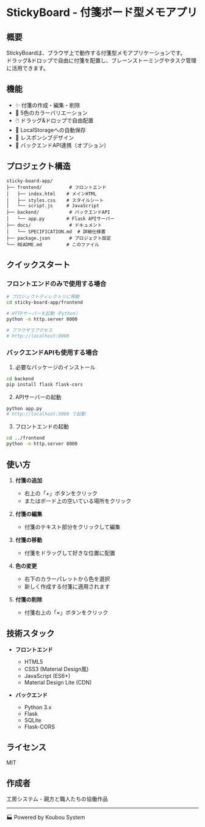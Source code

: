 # StickyBoard - 付箋ボード型メモアプリ

## 概要
StickyBoardは、ブラウザ上で動作する付箋型メモアプリケーションです。  
ドラッグ&ドロップで自由に付箋を配置し、ブレーンストーミングやタスク管理に活用できます。

## 機能
- ✨ 付箋の作成・編集・削除
- 🎨 5色のカラーバリエーション
- 🖱️ ドラッグ&ドロップで自由配置
- 💾 LocalStorageへの自動保存
- 📱 レスポンシブデザイン
- 🔄 バックエンドAPI連携（オプション）

## プロジェクト構造
```
sticky-board-app/
├── frontend/          # フロントエンド
│   ├── index.html    # メインHTML
│   ├── styles.css    # スタイルシート
│   └── script.js     # JavaScript
├── backend/           # バックエンドAPI
│   └── app.py        # Flask APIサーバー
├── docs/              # ドキュメント
│   └── SPECIFICATION.md  # 詳細仕様書
├── package.json       # プロジェクト設定
└── README.md         # このファイル
```

## クイックスタート

### フロントエンドのみで使用する場合

```bash
# プロジェクトディレクトリに移動
cd sticky-board-app/frontend

# HTTPサーバーを起動（Python）
python -m http.server 8000

# ブラウザでアクセス
# http://localhost:8000
```

### バックエンドAPIも使用する場合

1. 必要なパッケージのインストール
```bash
cd backend
pip install flask flask-cors
```

2. APIサーバーの起動
```bash
python app.py
# http://localhost:5000 で起動
```

3. フロントエンドの起動
```bash
cd ../frontend
python -m http.server 8000
```

## 使い方

1. **付箋の追加**
   - 右上の「+」ボタンをクリック
   - またはボード上の空いている場所をクリック

2. **付箋の編集**
   - 付箋のテキスト部分をクリックして編集

3. **付箋の移動**
   - 付箋をドラッグして好きな位置に配置

4. **色の変更**
   - 右下のカラーパレットから色を選択
   - 新しく作成する付箋に適用されます

5. **付箋の削除**
   - 付箋右上の「×」ボタンをクリック

## 技術スタック

- **フロントエンド**
  - HTML5
  - CSS3 (Material Design風)
  - JavaScript (ES6+)
  - Material Design Lite (CDN)

- **バックエンド**
  - Python 3.x
  - Flask
  - SQLite
  - Flask-CORS

## ライセンス
MIT

## 作成者
工房システム - 親方と職人たちの協働作品

---
🏭 Powered by Koubou System